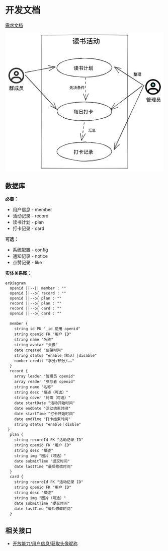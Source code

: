 # 开发文档

[需求文档](%E9%9C%80%E6%B1%82%E6%96%87%E6%A1%A3.md)

![用例图](../img/user-case.excalidraw.png)

## 数据库

**必要：**

- 用户信息 - member
- 活动记录 - record
- 读书计划 - plan
- 打卡记录 - card

**可选：**

- 系统配置 - config
- 通知记录 - notice
- 点赞记录 - like

**实体关系图：**

```mermaid
erDiagram
  openid ||--|| member : ""
  openid }|--o{ record : ""
  openid ||--o{ plan : ""
  record ||--o{ plan : ""
  record ||--o{ card : ""
  openid ||--o{ card : ""

  member {
    string id PK "_id 使用 openid"
    string openid FK "用户 ID"
    string name "名称"
    string avatar "头像"
    date created "创建时间"
    string status "enable（默认）|disable"
    number credit "学分/积分/……"
  }
  record {
    array leader "管理员 openid"
    array reader "参与者 openid"
    string name "名称"
    string desc "描述（可选）"
    string cover "封面（可选）"
    date startDate "活动开始时间"
    date endDate "活动结束时间"
    date startTime "打卡开始时间"
    date endTime "打卡结束时间"
    string status "enable｜disble"
 }
  plan {
    string recordId FK "活动记录 ID"
    string openid FK "用户 ID"
    string desc "描述"
    string img "图片（可选）"
    date submitTime "提交时间"
    date lastTime "最后修改时间"
  }
  card {
    string recordId FK "活动记录 ID"
    string openid FK "用户 ID"
    string desc "描述"
    string img "图片（可选）"
    date submitTime "提交时间"
    date lastTime "最后修改时间"
  }
```

## 相关接口

- [开放能力/用户信息/获取头像昵称](https://developers.weixin.qq.com/miniprogram/dev/framework/open-ability/userProfile.html)
